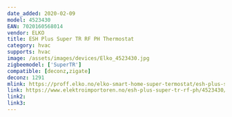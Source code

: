 ```yaml
---
date_added: 2020-02-09
model: 4523430
EAN: 7020160568014
vendor: ELKO
title: ESH Plus Super TR RF PH Thermostat
category: hvac
supports: hvac
image: /assets/images/devices/Elko_4523430.jpg
zigbeemodel: ['SuperTR']
compatible: [deconz,zigate]
deconz: 1291
mlink: https://proff.elko.no/elko-smart-home-super-termostat/esh-plus-super-tr-rf-ph-article2629-1779.html
link: https://www.elektroimportoren.no/esh-plus-super-tr-rf-ph/4523430/Product.html?gtin=7020160568014&UseStock=101
link2:
link3: 
---
```


